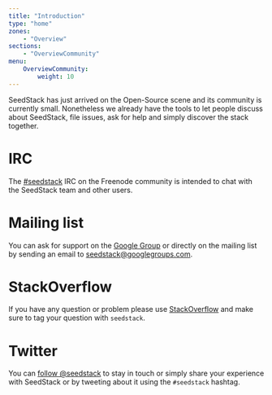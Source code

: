 ```yaml
---
title: "Introduction"
type: "home"
zones:
    - "Overview"
sections:
    - "OverviewCommunity"
menu:
    OverviewCommunity:
        weight: 10
---
```


SeedStack has just arrived on the Open-Source scene and its community is currently  small. Nonetheless we already 
have the tools to let people discuss about SeedStack, file issues, ask for help and simply discover the stack together.
  
# IRC

The [#seedstack](irc://chat.freenode.net/seedstack) IRC on the Freenode community is intended to chat with the SeedStack 
team and other users.

# Mailing list

You can ask for support on the [Google Group](https://groups.google.com/forum/#!forum/seedstack) or directly on the 
mailing list by sending an email to [seedstack@googlegroups.com](mailto:seedstack@googlegroups.com).
 
# StackOverflow

If you have any question or problem please use [StackOverflow](http://stackoverflow.com/) and make sure to tag your 
question with `seedstack`.

# Twitter

You can [follow @seedstack](https://twitter.com/intent/follow?screen_name=seedstack) to stay in touch or simply share 
your experience with SeedStack or by tweeting about it using the `#seedstack` hashtag.
